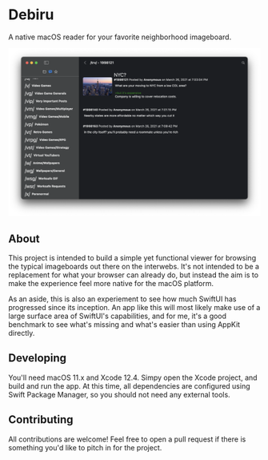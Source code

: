 # Debiru

A native macOS reader for your favorite neighborhood imageboard.

![](screenshot.png)

## About

This project is intended to build a simple yet functional viewer for browsing the typical imageboards out there on the interwebs. It's not intended to be a replacement for what your browser can already do, but instead the aim is to make the experience feel more native for the macOS platform.

As an aside, this is also an experiement to see how much SwiftUI has progressed since its inception. An app like this will most likely make use of a large surface area of SwiftUI's capabilities, and for me, it's a good benchmark to see what's missing and what's easier than using AppKit directly.

## Developing

You'll need macOS 11.x and Xcode 12.4. Simpy open the Xcode project, and build and run the app. At this time, all dependencies are configured using Swift Package Manager, so you should not need any external tools.

## Contributing

All contributions are welcome! Feel free to open a pull request if there is something you'd like to pitch in for the project. 
